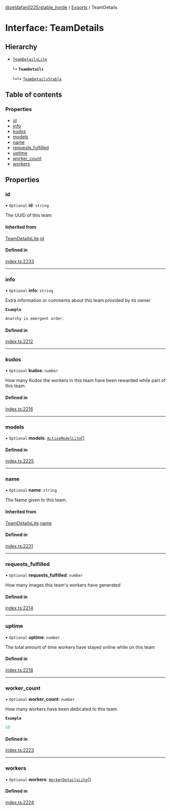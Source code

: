 [@zeldafan0225/stable_horde](../README.md) / [Exports](../modules.md) / TeamDetails

# Interface: TeamDetails

## Hierarchy

- [`TeamDetailsLite`](TeamDetailsLite.md)

  ↳ **`TeamDetails`**

  ↳↳ [`TeamDetailsStable`](TeamDetailsStable.md)

## Table of contents

### Properties

- [id](TeamDetails.md#id)
- [info](TeamDetails.md#info)
- [kudos](TeamDetails.md#kudos)
- [models](TeamDetails.md#models)
- [name](TeamDetails.md#name)
- [requests\_fulfilled](TeamDetails.md#requests_fulfilled)
- [uptime](TeamDetails.md#uptime)
- [worker\_count](TeamDetails.md#worker_count)
- [workers](TeamDetails.md#workers)

## Properties

### id

• `Optional` **id**: `string`

The UUID of this team

#### Inherited from

[TeamDetailsLite](TeamDetailsLite.md).[id](TeamDetailsLite.md#id)

#### Defined in

[index.ts:2233](https://github.com/ZeldaFan0225/stable_horde/blob/4f15ca1/index.ts#L2233)

___

### info

• `Optional` **info**: `string`

Extra information or comments about this team provided by its owner

**`Example`**

```ts
Anarchy is emergent order.
```

#### Defined in

[index.ts:2212](https://github.com/ZeldaFan0225/stable_horde/blob/4f15ca1/index.ts#L2212)

___

### kudos

• `Optional` **kudos**: `number`

How many Kudos the workers in this team have been rewarded while part of this team.

#### Defined in

[index.ts:2216](https://github.com/ZeldaFan0225/stable_horde/blob/4f15ca1/index.ts#L2216)

___

### models

• `Optional` **models**: [`ActiveModelLite`](ActiveModelLite.md)[]

#### Defined in

[index.ts:2225](https://github.com/ZeldaFan0225/stable_horde/blob/4f15ca1/index.ts#L2225)

___

### name

• `Optional` **name**: `string`

The Name given to this team.

#### Inherited from

[TeamDetailsLite](TeamDetailsLite.md).[name](TeamDetailsLite.md#name)

#### Defined in

[index.ts:2231](https://github.com/ZeldaFan0225/stable_horde/blob/4f15ca1/index.ts#L2231)

___

### requests\_fulfilled

• `Optional` **requests\_fulfilled**: `number`

How many images this team's workers have generated

#### Defined in

[index.ts:2214](https://github.com/ZeldaFan0225/stable_horde/blob/4f15ca1/index.ts#L2214)

___

### uptime

• `Optional` **uptime**: `number`

The total amount of time workers have stayed online while on this team

#### Defined in

[index.ts:2218](https://github.com/ZeldaFan0225/stable_horde/blob/4f15ca1/index.ts#L2218)

___

### worker\_count

• `Optional` **worker\_count**: `number`

How many workers have been dedicated to this team

**`Example`**

```ts
10
```

#### Defined in

[index.ts:2223](https://github.com/ZeldaFan0225/stable_horde/blob/4f15ca1/index.ts#L2223)

___

### workers

• `Optional` **workers**: [`WorkerDetailsLite`](WorkerDetailsLite.md)[]

#### Defined in

[index.ts:2224](https://github.com/ZeldaFan0225/stable_horde/blob/4f15ca1/index.ts#L2224)
